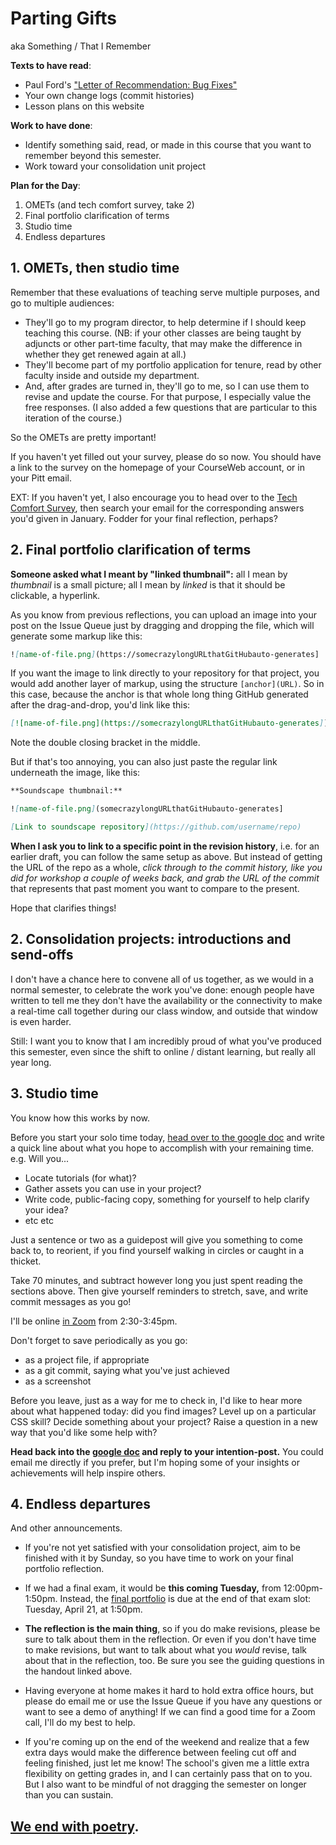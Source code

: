 
# Parting Gifts
aka Something / That I Remember

**Texts to have read**:

* Paul Ford's <a href="https://www.nytimes.com/2019/06/11/magazine/letter-of-recommendation-bug-fixes-git.html">"Letter of Recommendation: Bug Fixes"</a>
* Your own change logs (commit histories)
* Lesson plans on this website

**Work to have done**:

* Identify something said, read, or made in this course that you want to remember beyond this semester.
* Work toward your consolidation unit project

**Plan for the Day**:

1. OMETs (and tech comfort survey, take 2)
2. Final portfolio clarification of terms
3. Studio time
4. Endless departures

## 1. OMETs, then studio time

<div class="alert alert-info">
Remember that these evaluations of teaching serve multiple purposes, and go to multiple audiences:
<ul>
<li>They'll go to my program director, to help determine if I should keep teaching this course. (NB: if your other classes are being taught by adjuncts or other part-time faculty, that may make the difference in whether they get renewed again at all.)</li>
<li>They'll become part of my portfolio application for tenure, read by other faculty inside and outside my department.  <!-- again: renewal. also: promotion --></li>
<li>And, after grades are turned in, they'll go to me, so I can use them to revise and update the course. For that purpose, I especially value the free responses. (I also added a few questions that are particular to this iteration of the course.)</li>
</ul>
</div>

So the OMETs are pretty important!

<div class="alert alert-white">
If you haven't yet filled out your survey, please do so now. You should have a link to the survey on the homepage of your CourseWeb account, or in your Pitt email.

EXT: If you haven't yet, I also encourage you to head over to the <a href="http://bit.ly/cdm-tech-survey">Tech Comfort Survey</a>, then search your email for the corresponding answers you'd given in January. Fodder for your final reflection, perhaps?
</div>


## 2. Final portfolio clarification of terms

**Someone asked what I meant by "linked thumbnail":** all I mean by _thumbnail_ is a small picture; all I mean by _linked_ is that it should be clickable, a hyperlink.

As you know from previous reflections, you can upload an image into your post on the Issue Queue just by dragging and dropping the file, which will generate some markup like this:

```markdown
![name-of-file.png](https://somecrazylongURLthatGitHubauto-generates]
```

If you want the image to link directly to your repository for that project, you would add another layer of markup, using the structure `[anchor](URL)`. So in this case, because the anchor is that whole long thing GitHub generated after the drag-and-drop, you'd link like this:

```markdown
[![name-of-file.png](https://somecrazylongURLthatGitHubauto-generates]](https://github.com/username/repo)
```

Note the double closing bracket in the middle.

But if that's too annoying, you can also just paste the regular link underneath the image, like this:

```Markdown
**Soundscape thumbnail:**

![name-of-file.png](somecrazylongURLthatGitHubauto-generates]

[Link to soundscape repository](https://github.com/username/repo)
```

**When I ask you to link to a specific point in the revision history**, i.e. for an earlier draft, you can follow the same setup as above. But instead of getting the URL of the repo as a whole, _click through to the commit history, like you did for workshop a couple of weeks back, and grab the URL of the commit_ that represents that past moment you want to compare to the present.

Hope that clarifies things!


## 2. Consolidation projects: introductions and send-offs

I don't have a chance here to convene all of us together, as we would in a normal semester, to celebrate the work you've done: enough people have written to tell me they don't have the availability or the connectivity to make a real-time call together during our class window, and outside that window is even harder.

Still: I want you to know that I am incredibly proud of what you've produced this semester, even since the shift to online / distant learning, but really all year long.

<!--
This isn't a workshop, but rather a celebration, and an invitation: afterward, we'll have time to play through the games and scroll through the websites.

So walk us through
<ol class="lower-alpha">
<li>an introduction to the thing you made:
  <ul>
    <li>what's the premise?</li>
    <li>where can we access it? (can someone in the group write the URL on the board?)</li>
  </ul>  
</li>
<li>a celebration of group members' strengths and contributions<!--remember that from the criteria?--><!--, and</li>
<li>what the fate of the project will be for the foreseeable future:
    <ul>
        <li>will you keep it alive?</li>
        <li>can others participate if they want?</li>
    </ul>
</li>
</ol> -->

## 3. Studio time

You know how this works by now.

<div class="alert alert-success">
Before you start your solo time today, <a href="http://bit.ly/cdm2020spring-criteria#heading=h.mbz01ya98yd1">head over to the google doc</a> and write a quick line about what you hope to accomplish with your remaining time. e.g. Will you...
  <ul>
    <li>Locate tutorials (for what)?</li>
    <li>Gather assets you can use in your project?</li>
    <li>Write code, public-facing copy, something for yourself to help clarify your idea?</li>
    <li>etc etc</li>
  </ul>
Just a sentence or two as a guidepost will give you something to come back to, to reorient, if you find yourself walking in circles or caught in a thicket.
</div>

<!-- <div class="alert alert-success"> -->
Take 70 minutes, and subtract however long you just spent reading the sections above. Then give yourself reminders to stretch, save, and write commit messages as you go!
<!-- </div> -->

I'll be online [in Zoom](https://pitt.zoom.us/j/4969331343) from 2:30-3:45pm.

<div class="alert alert-warning">
Don't forget to save periodically as you go:
 <ul>
   <li>as a project file, if appropriate</li>
   <li>as a git commit, saying what you've just achieved</li>
   <li>as a screenshot</li>
 </ul>
</div>

Before you leave, just as a way for me to check in, I'd like to hear more about what happened today: did you find images? Level up on a particular CSS skill? Decide something about your project? Raise a question in a new way that you'd like some help with?

<div class="alert alert-success">
<strong>Head back into the <a href="http://bit.ly/cdm2020spring-criteria#heading=h.mbz01ya98yd1">google doc</a> and reply to your intention-post.</strong> You could email me directly if you prefer, but I'm hoping some of your insights or achievements will help inspire others.
</div>

## 4. Endless departures

And other announcements.

* If you're not yet satisfied with your consolidation project, aim to be finished with it by Sunday, so you have time to work on your final portfolio reflection.

* If we had a final exam, it would be **this coming Tuesday,** from 12:00pm-1:50pm. Instead, the [final portfolio]((https://github.com/benmiller314/cdm2020spring/blob/gh-pages/uploads/handout--final-portfolio-prompt.docx?raw=true)) is due at the end of that exam slot: Tuesday, April 21, at 1:50pm.

* **The reflection is the main thing**, so if you do make revisions, please be sure to talk about them in the reflection. Or even if you don't have time to make revisions, but want to talk about what you *would* revise, talk about that in the reflection, too. Be sure you see the guiding questions in the handout linked above.

* Having everyone at home makes it hard to hold extra office hours, but please do email me or use the Issue Queue if you have any questions or want to see a demo of anything! If we can find a good time for a Zoom call, I'll do my best to help.

* If you're coming up on the end of the weekend and realize that a few extra days would make the difference between feeling cut off and feeling finished, just let me know! The school's given me a little extra flexibility on getting grades in, and I can certainly pass that on to you. But I also want to be mindful of not dragging the semester on longer than you can sustain.


## [We end with poetry](https://merwinconservancy.org/2019/03/now-it-is-clear-by-w-s-merwin-2/).
